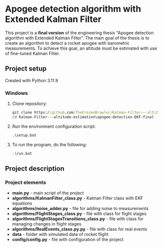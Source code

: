 # Apogee detection algorithm with Extended Kalman Filter
This project is a **final version** of the engineering thesis "Apogee detection algorithm with Extended Kalman Filter". The main goal of the thesis is to create an algorithm to detect a rocket apogee with barometric measurements. To achieve this goal, an altitude must be estimated with use of fine-tuned Kalman Filter.

## Project setup
Created with Python 3.11.9
### Windows
1. Clone repository:
    ```cmd
    git clone https://github.com/TheFrozenBrawler/Kalman-Filter---altitude-estimation
    cd Kalman-Filter---altitude-estimation\apogee-detection-EKF-final
    ```

2. Run the environment configuration script:
    ```cmd
    .\setup.bat
    ```

3. To run the program, do the following:
    ```cmd
    .\run.bat
    ```

## Project description
### Project elements
* **main.py** - main script of the project
* **algorithms/KalmanFilter_class.py** - Kalman Filter class with EKF equations
* **algorithms/noise_adder.py** - file for adding noise to measurements
* **algorithms/FlightStages_class.py** - file with class for flight stages
* **algorithms/FlightStagesTransitions_class.py** - file with class for managing changes in flight stages
* **algorithms/RealEvents_class.py.py** - file with class for real events
* **data** - folder with simulated data of rocket flight
* **config/config.py** - file with configuration of the project
